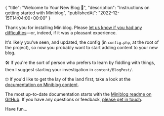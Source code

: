 {
    "title": "Welcome to Your New Blog 👋",
    "description": "Instructions on getting started with Miniblog",
    "publishedAt": "2022-12-15T14:04:00+00:00"
}

Thank you for installing Miniblog.  Please [let us know if you had any difficulties](https://github.com/miniblog/engine/issues)&mdash;or, indeed, if it was a pleasant experience.

It's likely you've seen, and updated, the config (in `config.php`, at the root of the project), so now you probably want to start adding content to your new blog.

🛠️ If you're the sort of person who prefers to learn by fiddling with things, then I suggest starting your investigation in `content/BlogPost/`.

🤓 If you'd like to get the lay of the land first, take a look at the [documentation on Miniblog content](https://github.com/miniblog/engine/blob/main/doc/content.md).

The most up-to-date documentation starts with the [Miniblog readme on GitHub](https://github.com/miniblog/engine/blob/main/README.md).  If you have any questions or feedback, [please get in touch](https://github.com/miniblog/engine/issues).

Have fun...
